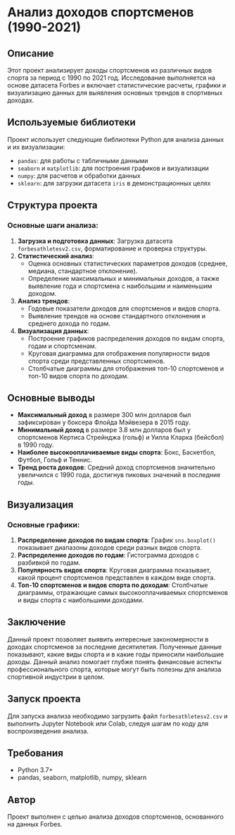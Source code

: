 # Анализ доходов спортсменов (1990-2021)

## Описание

Этот проект анализирует доходы спортсменов из различных видов спорта за период с 1990 по 2021 год. Исследование выполняется на основе датасета Forbes и включает статистические расчеты, графики и визуализацию данных для выявления основных трендов в спортивных доходах.

## Используемые библиотеки

Проект использует следующие библиотеки Python для анализа данных и их визуализации:

- `pandas`: для работы с табличными данными
- `seaborn` и `matplotlib`: для построения графиков и визуализации
- `numpy`: для расчетов и обработки данных
- `sklearn`: для загрузки датасета `iris` в демонстрационных целях

## Структура проекта

### Основные шаги анализа:

1. **Загрузка и подготовка данных**: Загрузка датасета `forbesathletesv2.csv`, форматирование и проверка структуры.
2. **Статистический анализ**:
   - Оценка основных статистических параметров доходов (среднее, медиана, стандартное отклонение).
   - Определение максимальных и минимальных доходов, а также выявление года и спортсмена с наибольшим и наименьшим доходом.
3. **Анализ трендов**:
   - Годовые показатели доходов для спортсменов и видов спорта.
   - Выявление трендов на основе стандартного отклонения и среднего дохода по годам.
4. **Визуализация данных**:
   - Построение графиков распределения доходов по видам спорта, годам и спортсменам.
   - Круговая диаграмма для отображения популярности видов спорта среди представленных спортсменов.
   - Столбчатые диаграммы для отображения топ-10 спортсменов и топ-10 видов спорта по доходам.

## Основные выводы

- **Максимальный доход** в размере 300 млн долларов был зафиксирован у боксера Флойда Мэйвезера в 2015 году.
- **Минимальный доход** в размере 3.8 млн долларов был у спортсменов Кертиса Стрейнджа (гольф) и Уилла Кларка (бейсбол) в 1990 году.
- **Наиболее высокооплачиваемые виды спорта**: Бокс, Баскетбол, Футбол, Гольф и Теннис. 
- **Тренд роста доходов**: Средний доход спортсменов значительно увеличился с 1990 года, достигнув пиковых значений в последние годы.

## Визуализация

### Основные графики:

1. **Распределение доходов по видам спорта**: График `sns.boxplot()` показывает диапазоны доходов среди разных видов спорта.
2. **Распределение доходов по годам**: Гистограмма доходов с разбивкой по годам.
3. **Популярность видов спорта**: Круговая диаграмма показывает, какой процент спортсменов представлен в каждом виде спорта.
4. **Топ-10 спортсменов и видов спорта по доходам**: Столбчатые диаграммы, отражающие самых высокооплачиваемых спортсменов и виды спорта с наибольшими доходами.

## Заключение

Данный проект позволяет выявить интересные закономерности в доходах спортсменов за последние десятилетия. Полученные данные показывают, какие виды спорта и в какие годы приносили наибольшие доходы. Данный анализ помогает глубже понять финансовые аспекты профессионального спорта, которые могут быть полезны для анализа спортивной индустрии в целом.

## Запуск проекта

Для запуска анализа необходимо загрузить файл `forbesathletesv2.csv` и выполнить Jupyter Notebook или Colab, следуя шагам по коду для воспроизведения анализа.

## Требования

- Python 3.7+
- pandas, seaborn, matplotlib, numpy, sklearn

## Автор
Проект выполнен с целью анализа доходов спортсменов, основанного на данных Forbes.
